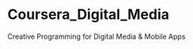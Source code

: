 Coursera_Digital_Media
=====================

Creative Programming for Digital Media &amp; Mobile Apps 

